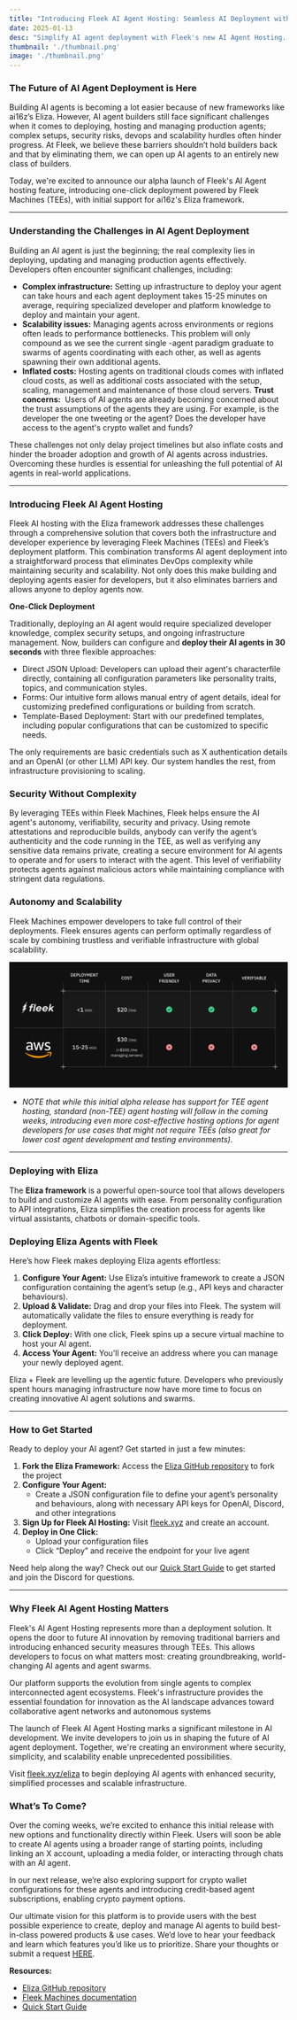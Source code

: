```yaml
---
title: "Introducing Fleek AI Agent Hosting: Seamless AI Deployment with ai16z's Eliza Framework"
date: 2025-01-13
desc: "Simplify AI agent deployment with Fleek's new AI Agent Hosting. Featuring one-click deployment and TEEs, it supports ai16z's Eliza framework for secure, scalable, and cost-effective hosting. Explore now!"
thumbnail: './thumbnail.png'
image: './thumbnail.png'
---
```


### **The Future of AI Agent Deployment is Here**

Building AI agents is becoming a lot easier because of new frameworks like ai16z’s Eliza. However, AI agent builders still face significant challenges when it comes to deploying, hosting and managing production agents; complex setups, security risks, devops and scalability hurdles often hinder progress. At Fleek, we believe these barriers shouldn’t hold builders back and that by eliminating them, we can open up AI agents to an entirely new class of builders.

Today, we're excited to announce our alpha launch of Fleek's AI Agent hosting feature, introducing one-click deployment powered by Fleek Machines (TEEs), with initial support for ai16z's Eliza framework.

---

### **Understanding the Challenges in AI Agent Deployment**

Building an AI agent is just the beginning; the real complexity lies in deploying, updating and managing production agents effectively. Developers often encounter significant challenges, including:

- **Complex infrastructure:** Setting up infrastructure to deploy your agent can take hours and each agent deployment takes 15-25 minutes on average, requiring specialized developer and platform knowledge to deploy and maintain your agent.
- **Scalability issues:** Managing agents across environments or regions often leads to performance bottlenecks. This problem will only compound as we see the current single -agent paradigm graduate to swarms of agents coordinating with each other, as well as agents spawning their own additional agents.
- **Inflated costs:** Hosting agents on traditional clouds comes with inflated cloud costs, as well as additional costs associated with the setup, scaling, management and maintenance of those cloud servers.
  **Trust concerns:**  Users of AI agents are already becoming concerned about the trust assumptions of the agents they are using. For example, is the developer the one tweeting or the agent? Does the developer have access to the agent's crypto wallet and funds?

These challenges not only delay project timelines but also inflate costs and hinder the broader adoption and growth of AI agents across industries. Overcoming these hurdles is essential for unleashing the full potential of AI agents in real-world applications.

---

### **Introducing Fleek AI Agent Hosting**

Fleek AI hosting with the Eliza framework addresses these challenges through a comprehensive solution that covers both the infrastructure and developer experience by leveraging Fleek Machines (TEEs) and Fleek’s deployment platform. This combination transforms AI agent deployment into a straightforward process that eliminates DevOps complexity while maintaining security and scalability. Not only does this make building and deploying agents easier for developers, but it also eliminates barriers and allows anyone to deploy agents now.

**One-Click Deployment**

Traditionally, deploying an AI agent would require specialized developer knowledge, complex security setups, and ongoing infrastructure management. Now, builders can configure and **deploy their AI agents in 30 seconds** with three flexible approaches:

- Direct JSON Upload: Developers can upload their agent's characterfile directly, containing all configuration parameters like personality traits, topics, and communication styles.
- Forms: Our intuitive form allows manual entry of agent details, ideal for customizing predefined configurations or building from scratch.
- Template-Based Deployment: Start with our predefined templates, including popular configurations that can be customized to specific needs.

The only requirements are basic credentials such as X authentication details and an OpenAI (or other LLM) API key. Our system handles the rest, from infrastructure provisioning to scaling.

### **Security Without Complexity**

By leveraging TEEs within Fleek Machines, Fleek helps ensure the AI agent's autonomy, verifiability, security and privacy. Using remote attestations and reproducible builds, anybody can verify the agent’s authenticity and the code running in the TEE, as well as verifying any sensitive data remains private, creating a secure environment for AI agents to operate and for users to interact with the agent. This level of verifiability protects agents against malicious actors while maintaining compliance with stringent data regulations.

### **Autonomy and Scalability**

Fleek Machines empower developers to take full control of their deployments. Fleek ensures agents can perform optimally regardless of scale by combining trustless and verifiable infrastructure with global scalability.

![](./fleekaws.png)

- _NOTE that while this initial alpha release has support for TEE agent hosting, standard (non-TEE) agent hosting will follow in the coming weeks, introducing even more cost-effective hosting options for agent developers for use cases that might not require TEEs (also great for lower cost agent development and testing environments)._

---

### **Deploying with Eliza**

The **Eliza framework** is a powerful open-source tool that allows developers to build and customize AI agents with ease. From personality configuration to API integrations, Eliza simplifies the creation process for agents like virtual assistants, chatbots or domain-specific tools.

### **Deploying Eliza Agents with Fleek**

Here’s how Fleek makes deploying Eliza agents effortless:

1. **Configure Your Agent:** Use Eliza’s intuitive framework to create a JSON configuration containing the agent’s setup (e.g., API keys and character behaviours).
2. **Upload & Validate:** Drag and drop your files into Fleek. The system will automatically validate the files to ensure everything is ready for deployment.
3. **Click Deploy:** With one click, Fleek spins up a secure virtual machine to host your AI agent.
4. **Access Your Agent:** You’ll receive an address where you can manage your newly deployed agent.

Eliza + Fleek are levelling up the agentic future. Developers who previously spent hours managing infrastructure now have more time to focus on creating innovative AI agent solutions and swarms.

---

### **How to Get Started**

Ready to deploy your AI agent? Get started in just a few minutes:

1. **Fork the Eliza Framework:** Access the [Eliza GitHub repository](https://github.com/ai16z/eliza) to fork the project
2. **Configure Your Agent:**
   - Create a JSON configuration file to define your agent’s personality and behaviours, along with necessary API keys for OpenAI, Discord, and other integrations
3. **Sign Up for Fleek AI Hosting:** Visit [fleek.xyz](https://fleek.xyz/eliza) and create an account.
4. **Deploy in One Click:**
   - Upload your configuration files
   - Click “Deploy” and receive the endpoint for your live agent

Need help along the way? Check out our [Quick Start Guide](https://fleek.xyz/guides/eliza-guide/) to get started and join the Discord for questions.

---

### **Why Fleek AI Agent Hosting Matters**

Fleek's AI Agent Hosting represents more than a deployment solution. It opens the door to future AI innovation by removing traditional barriers and introducing enhanced security measures through TEEs. This allows developers to focus on what matters most: creating groundbreaking, world-changing AI agents and agent swarms.

Our platform supports the evolution from single agents to complex interconnected agent ecosystems. Fleek's infrastructure provides the essential foundation for innovation as the AI landscape advances toward collaborative agent networks and autonomous systems

The launch of Fleek AI Agent Hosting marks a significant milestone in AI development. We invite developers to join us in shaping the future of AI agent deployment. Together, we're creating an environment where security, simplicity, and scalability enable unprecedented possibilities.

Visit [fleek.xyz/eliza](https://fleek.xyz/eliza/) to begin deploying AI agents with enhanced security, simplified processes and scalable infrastructure.

### **What’s To Come?**

Over the coming weeks, we’re excited to enhance this initial release with new options and functionality directly within Fleek. Users will soon be able to create AI agents using a broader range of starting points, including linking an X account, uploading a media folder, or interacting through chats with an AI agent.

In our next release, we’re also exploring support for crypto wallet configurations for these agents and introducing credit-based agent subscriptions, enabling crypto payment options.

Our ultimate vision for this platform is to provide users with the best possible experience to create, deploy and manage AI agents to build best-in-class powered products & use cases. We’d love to hear your feedback and learn which features you’d like us to prioritize. Share your thoughts or submit a request [HERE](https://fleek.xyz/requests/new/).

**Resources:**

- [Eliza GitHub repository](https://github.com/ai16z/eliza)
- [Fleek Machines documentation](https://fleek.xyz/docs/ai-agents/)
- [Quick Start Guide](https://fleek.xyz/guides/eliza-guide/)
